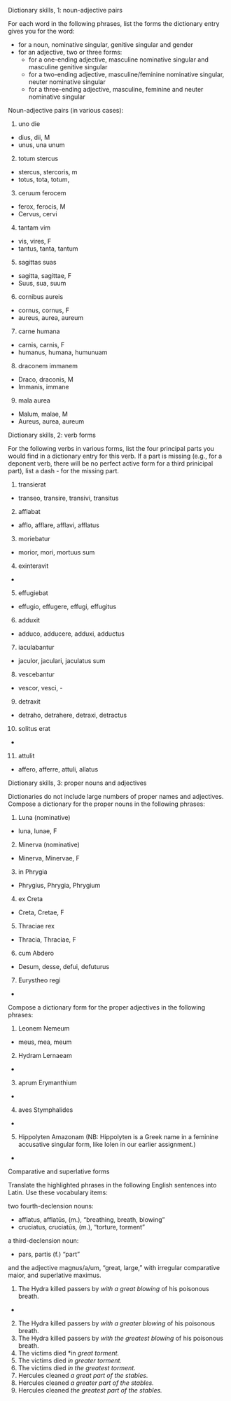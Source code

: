 Dictionary skills, 1: noun-adjective pairs

For each word in the following phrases, list the forms the dictionary entry gives you for the word:

- for a noun, nominative singular, genitive singular and gender
- for an adjective, two or three forms:
  - for a one-ending adjective, masculine nominative singular and masculine genitive singular
  - for a two-ending adjective, masculine/feminine nominative singular, neuter nominative singular
  - for a three-ending adjective, masculine, feminine and neuter nominative singular
 
 
 Noun-adjective pairs (in various cases):

1. uno die
- dius, dii, M
- unus, una unum
2. totum stercus
- stercus, stercoris, m
- totus, tota, totum,
3. ceruum ferocem
- ferox, ferocis, M
- Cervus, cervi
4. tantam vim
- vis, vires, F
- tantus, tanta, tantum
5. sagittas suas
- sagitta, sagittae, F
- Suus, sua, suum
6. cornibus aureis
- cornus, cornus, F
- aureus, aurea, aureum
7. carne humana
- carnis, carnis, F
- humanus, humana, humunuam
8. draconem immanem
- Draco, draconis, M
- Immanis, immane
9. mala aurea
- Malum, malae, M
- Aureus, aurea, aureum

Dictionary skills, 2: verb forms

For the following verbs in various forms, list the four principal parts you would find in a dictionary entry for this verb. If a part is missing (e.g., for a deponent verb, there will be no perfect active form for a third prinicipal part), list a dash - for the missing part.

1. transierat
-  transeo, transire, transivi, transitus
2. afflabat
- afflo, afflare, afflavi, afflatus
3. moriebatur
- morior, mori, mortuus sum
4. exinteravit
- 
5. effugiebat
- effugio, effugere, effugi, effugitus
6. adduxit
- adduco, adducere, adduxi, adductus
7. iaculabantur
- jaculor, jaculari, jaculatus sum
8. vescebantur
- vescor, vesci, - 
9. detraxit
- detraho, detrahere, detraxi, detractus
10. solitus erat
- 
11. attulit
- affero, afferre, attuli, allatus

Dictionary skills, 3: proper nouns and adjectives

Dictionaries do not include large numbers of proper names and adjectives. Compose a dictionary for the proper nouns in the following phrases:

1. Luna (nominative)
- luna, lunae, F
2. Minerva (nominative)
- Minerva, Minervae, F 
3. in Phrygia
- Phrygius, Phrygia, Phrygium
4. ex Creta
- Creta, Cretae, F
5. Thraciae rex
- Thracia, Thraciae, F
6. cum Abdero
- Desum, desse, defui, defuturus
7. Eurystheo regi
- 

Compose a dictionary form for the proper adjectives in the following phrases:

1. Leonem Nemeum
- meus, mea, meum
2. Hydram Lernaeam
- 
3. aprum Erymanthium
- 
4. aves Stymphalides
- 
5. Hippolyten Amazonam (NB: Hippolyten is a Greek name in a feminine accusative singular form, like Iolen in our earlier assignment.)
- 


Comparative and superlative forms

Translate the highlighted phrases in the following English sentences into Latin. Use these vocabulary items:

two fourth-declension nouns:

- afflatus, afflatūs, (m.), “breathing, breath, blowing”
- cruciatus, cruciatūs, (m.), “torture, torment”

a third-declension noun:

- pars, partis (f.) “part”

and the adjective magnus/a/um, “great, large,” with irregular comparative maior, and superlative maximus.

1. The Hydra killed passers by *with a great blowing* of his poisonous breath.
- 
2. The Hydra killed passers by *with a greater blowing* of his poisonous breath.
3. The Hydra killed passers by *with the greatest blowing* of his poisonous breath.
4. The victims died *in *great torment.*
5. The victims died *in greater torment.*
6. The victims died *in the greatest torment.*
7. Hercules cleaned *a great part of the stables.*
8. Hercules cleaned *a greater part of the stables.*
9. Hercules cleaned *the greatest part of the stables.*

